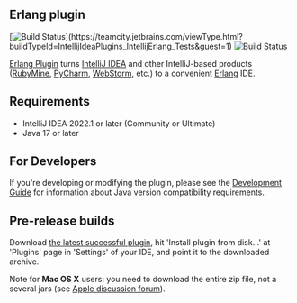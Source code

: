 ## Erlang plugin
[![Build Status](https://teamcity.jetbrains.com/app/rest/builds/buildType:(id:IntellijIdeaPlugins_IntellijErlang_Tests)/statusIcon.svg?guest=1)](https://teamcity.jetbrains.com/viewType.html?buildTypeId=IntellijIdeaPlugins_IntellijErlang_Tests&guest=1)
[![Build Status](https://travis-ci.org/ignatov/intellij-erlang.svg?branch=master)](https://travis-ci.org/ignatov/intellij-erlang)

[Erlang Plugin](http://plugins.jetbrains.com/plugin/?pluginId=7083) turns [IntelliJ IDEA](http://www.jetbrains.com/idea/) 
and other IntelliJ-based products 
([RubyMine](http://www.jetbrains.com/ruby/), 
[PyCharm](http://www.jetbrains.com/pycharm/), 
[WebStorm](http://www.jetbrains.com/webstorm/), etc.) to a convenient [Erlang](http://www.erlang.org/) IDE.

## Requirements
- IntelliJ IDEA 2022.1 or later (Community or Ultimate)
- Java 17 or later

## For Developers
If you're developing or modifying the plugin, please see the [Development Guide](docs/DEVELOPMENT.md) for information about Java version compatibility requirements.

## Pre-release builds
Download [the latest successful plugin](https://teamcity.jetbrains.com/repository/download/IntellijIdeaPlugins_IntellijErlang_Tests/.lastSuccessful/intellij-erlang-0.11.{build.number}.zip?guest=1), hit 'Install plugin from disk...' at 'Plugins' page in 'Settings' of your IDE, and point it to the downloaded archive.

Note for **Mac OS X** users: you need to download the entire zip file, not a several jars (see [Apple discussion forum](https://discussions.apple.com/thread/1483114)).
